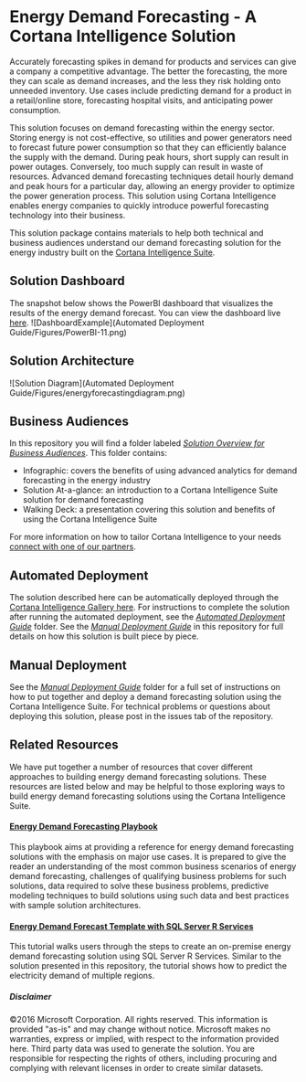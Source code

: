 # Energy Demand Forecasting - A Cortana Intelligence Solution

Accurately forecasting spikes in demand for products and services can give a company a competitive advantage. The better the forecasting, the more they can scale as demand increases, and the less they risk holding onto unneeded inventory. Use cases include predicting demand for a product in a retail/online store, forecasting hospital visits, and anticipating power consumption.

This solution focuses on demand forecasting within the energy sector. Storing energy is not cost-effective, so utilities and power generators need to forecast future power consumption so that they can efficiently balance the supply with the demand. During peak hours, short supply can result in power outages. Conversely, too much supply can result in waste of resources. Advanced demand forecasting techniques detail hourly demand and peak hours for a particular day, allowing an energy provider to optimize the power generation process. This solution using Cortana Intelligence enables energy companies to quickly introduce powerful forecasting technology into their business.

This solution package contains materials to help both technical and business audiences understand our demand forecasting solution for the energy industry built on the [Cortana Intelligence Suite](https://www.microsoft.com/en-us/server-cloud/cortana-intelligence-suite/Overview.aspx).

## Solution Dashboard
The snapshot below shows the PowerBI dashboard that visualizes the results of the energy demand forecast. You can view the dashboard live [here](https://pcsadwebapp-staging-1.azurewebsites.net/EnergyDemandForecasting/BYOD).
![DashboardExample](Automated Deployment Guide/Figures/PowerBI-11.png)

## Solution Architecture
![Solution Diagram](Automated Deployment Guide/Figures/energyforecastingdiagram.png)

## Business Audiences
In this repository you will find a folder labeled [*Solution Overview for Business Audiences*](https://github.com/Azure/cortana-intelligence-energy-forecasting-solution/tree/master/Solution%20Overview%20for%20Business%20Audiences). This folder contains:
- Infographic: covers the benefits of using advanced analytics for demand forecasting in the energy industry
- Solution At-a-glance: an introduction to a Cortana Intelligence Suite solution for demand forecasting
- Walking Deck: a  presentation covering this solution and benefits of using the Cortana Intelligence Suite

For more information on how to tailor Cortana Intelligence to your needs [connect with one of our partners](http://aka.ms/CISFindPartner).

## Automated Deployment
The solution described here can be automatically deployed through the [Cortana Intelligence Gallery here](https://go.microsoft.com/fwlink/?linkid=831187). For instructions to complete the solution after running the automated deployment, see the [*Automated Deployment Guide*](https://github.com/Azure/cortana-intelligence-energy-forecasting-solution/tree/master/Post-Deployment%20Instructions) folder. See the [*Manual Deployment Guide*](https://github.com/Azure/cortana-intelligence-energy-forecasting-solution/tree/master/Technical%20Deployment%20Guide) in this repository for full details on how this solution is built piece by piece.

## Manual Deployment
See the  [*Manual Deployment Guide*](https://github.com/Azure/cortana-intelligence-energy-forecasting-solution/tree/master/Technical%20Deployment%20Guide) folder for a full set of instructions on how to put together and deploy a demand forecasting solution using the Cortana Intelligence Suite. For technical problems or questions about deploying this solution, please post in the issues tab of the repository.

## Related Resources
We have put together a number of resources that cover different approaches to building energy demand forecasting solutions. These resources are listed below and may be helpful to those exploring ways to build energy demand forecasting solutions using the Cortana Intelligence Suite.

#### [Energy Demand Forecasting Playbook](https://azure.microsoft.com/en-us/documentation/articles/cortana-analytics-playbook-demand-forecasting-energy/)
This playbook aims at providing a reference for energy demand forecasting solutions with the emphasis on major use cases. It is prepared to give the reader an understanding of the most common business scenarios of energy demand forecasting, challenges of qualifying business problems for such solutions, data required to solve these business problems, predictive modeling techniques to build solutions using such data and best practices with sample solution architectures.

#### [Energy Demand Forecast Template with SQL Server R Services](https://gallery.cortanaintelligence.com/Tutorial/Energy-Demand-Forecast-Template-with-SQL-Server-R-Services-1)
This tutorial walks users through the steps to create an on-premise energy demand forecasting solution using SQL Server R Services. Similar to the solution presented in this repository, the tutorial shows how to predict the electricity demand of multiple regions.

##### Disclaimer
©2016 Microsoft Corporation. All rights reserved.  This information is provided "as-is" and may change without notice. Microsoft makes no warranties, express or implied, with respect to the information provided here.  Third party data was used to generate the solution.  You are responsible for respecting the rights of others, including procuring and complying with relevant licenses in order to create similar datasets.
